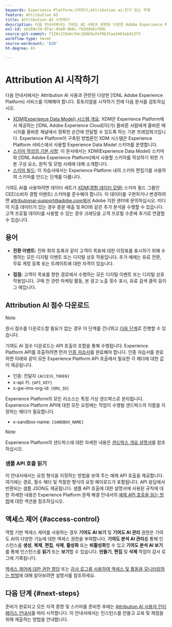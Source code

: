 ```yaml
---
keywords: Experience Platform;시작하기;attribution ai;인기 있는 주제
feature: Attribution AI
title: Attribution AI 시작하기
description: 다음 안내서에서는 기여도 AI 사용과 관련된 다양한 Adobe Experience Platform 서비스에 대해 이해해야 합니다. 튜토리얼을 시작하기 전에 다음 문서를 검토하십시오.
exl-id: ab269c24-97ac-4da9-9b6c-7d2dde61f0dc
source-git-commit: f129c215ebc5dc169b9a7ef9b3faa3463ab413f3
workflow-type: tm+mt
source-wordcount: '620'
ht-degree: 6%

---
```


# Attribution AI 시작하기

다음 안내서에서는 Attribution AI 사용과 관련된 다양한 [!DNL Adobe Experience Platform] 서비스를 이해해야 합니다. 튜토리얼을 시작하기 전에 다음 문서를 검토하십시오.

- [XDM(Experience Data Model) 시스템 개요](../../xdm/home.md): XDM은 Experience Platform에서 제공하는 [!DNL Adobe Experience Cloud]이(가) 올바른 사람에게 올바른 메시지를 올바른 채널에서 정확한 순간에 전달할 수 있도록 하는 기본 프레임워크입니다. Experience Platform이 구축된 방법론인 XDM 시스템은 Experience Platform 서비스에서 사용할 Experience Data Model 스키마를 운영합니다.
- [스키마 작성의 기본 사항](../../xdm/schema/composition.md): 이 문서에서는 XDM(Experience Data Model) 스키마와 [!DNL Adobe Experience Platform]에서 사용할 스키마를 작성하기 위한 기본 구성 요소, 원칙 및 모범 사례에 대해 소개합니다.
- [스키마 빌드](../../xdm/tutorials/create-schema-ui.md): 이 자습서에서는 Experience Platform 내의 스키마 편집기를 사용하여 스키마를 만드는 단계를 다룹니다.

기여도 AI를 사용하려면 데이터 세트가 [XDM(경험 데이터 모델)](../../xdm/home.md) 스키마 필드 그룹인 CEE(소비자 경험 이벤트) 스키마를 준수해야 합니다. 이 데이터를 구현하거나 변경하려면 attributionai-support@adobe.com에서 Adobe 지원 센터에 문의하십시오. 미디어 지출 데이터가 있는 경우 증분 매출 및 ROI와 같은 추가 분석을 수행할 수 있습니다. 고객 프로필 데이터를 사용할 수 있는 경우 크레딧을 고객 프로필 수준에 추가로 연결할 수 있습니다.

## 용어

- **전환 이벤트:** 전화 회의 등록과 같이 고객이 목표에 대한 이정표를 표시하기 위해 수행하는 모든 디지털 이벤트 또는 디지털 상호 작용입니다. 추가 예에는 유료 전환, 무료 계정 등록 또는 트레이트에 대한 자격이 있습니다.

- **접점:** 고객이 목표를 향한 경로에서 수행하는 모든 디지털 이벤트 또는 디지털 상호 작용입니다. 구매 전 관련 마케팅 활동, 본 광고 노출 횟수 표시, 유료 검색 클릭 등이 그 예입니다.

## Attribution AI 점수 다운로드

>[!NOTE]
>
>원시 점수를 다운로드할 필요가 없는 경우 이 단계를 건너뛰고 [다음 단계](#next-steps)로 진행할 수 있습니다.

기여도 AI 점수 다운로드는 API 호출의 조합을 통해 수행됩니다. Experience Platform API를 호출하려면 먼저 [인증 자습서](https://www.adobe.com/go/platform-api-authentication-en)를 완료해야 합니다. 인증 자습서를 완료하면 아래와 같이 모든 Experience Platform API 호출에서 필요한 각 헤더에 대한 값이 제공됩니다.

- 인증: 전달자 `{ACCESS_TOKEN}`
- x-api 키: `{API_KEY}`
- x-gw-ims-org-id: `{ORG_ID}`

Experience Platform의 모든 리소스는 특정 가상 샌드박스로 분리됩니다. Experience Platform API에 대한 모든 요청에는 작업이 수행될 샌드박스의 이름을 지정하는 헤더가 필요합니다.

- x-sandbox-name: `{SANDBOX_NAME}`

>[!NOTE]
>
>Experience Platform의 샌드박스에 대한 자세한 내용은 [샌드박스 개요 설명서](../../sandboxes/home.md)를 참조하십시오.

### 샘플 API 호출 읽기

이 안내서에서는 요청 형식을 지정하는 방법을 보여 주는 예제 API 호출을 제공합니다. 여기에는 경로, 필수 헤더 및 적절한 형식의 요청 페이로드가 포함됩니다. API 응답에서 반환되는 샘플 JSON도 제공됩니다. 샘플 API 호출에 대한 설명서에 사용된 규칙에 대한 자세한 내용은 Experience Platform 문제 해결 안내서의 [예제 API 호출을 읽는 방법](../../landing/troubleshooting.md)에 대한 섹션을 참조하십시오.

## 액세스 제어 {#access-control}

역할 기반 액세스 제어를 사용하는 경우 **기여도 AI 보기** 및 **기여도 AI 관리** 권한은 기여도 AI의 다양한 기능에 대한 액세스 권한을 부여합니다. **기여도 분석 AI 관리**&#x200B;를 통해 인스턴스를 **생성**, **복제**, **편집**, **삭제**, **활성화** 또는 **비활성화**&#x200B;할 수 있고 **기여도 분석 AI 보기**&#x200B;를 통해 인스턴스를 **읽기** 또는 **보기**&#x200B;할 수 있습니다. **만들기**, **편집** 및 **삭제** 작업이 감사 로그에 기록됩니다.

[액세스 제어에 대한 권한 할당](../../../help/access-control/home.md) 또는 [감사 로그를 사용하여 액세스 및 활동을 모니터링하는 방법](../../../help/landing/governance-privacy-security/audit-logs/overview.md)에 대해 알아보려면 설명서를 참조하세요.

## 다음 단계 {#next-steps}

준비가 완료되고 모든 자격 증명 및 스키마를 준비한 후에는 [Attribution AI 사용자 인터페이스 안내서](./user-guide.md)를 따라 시작합니다. 이 안내서에서는 인스턴스를 만들고 교육 및 채점을 위해 제출하는 방법을 안내합니다.
